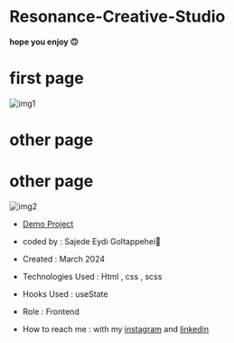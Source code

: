 # Resonance-Creative-Studio

**hope you enjoy 🙃**

# first page

![img1](https://github.com/SajedehEydi/Resonance-Creative-Studio/assets/155808160/38a23374-9c3c-4a07-968c-90c236f158ce)

# other page




# other page

![img2](https://github.com/SajedehEydi/Resonance-Creative-Studio/assets/155808160/01cb6a1f-63f6-4c14-9383-7d2ab96e0346)

- [Demo Project]( https://sajedeheydi.github.io/Resonance-Creative-Studio/)

- coded by : Sajede Eydi Goltappehei🌻

- Created : March 2024

- Technologies Used : Html , css , scss

- Hooks Used : useState 

- Role : Frontend

- How to reach me : with my [instagram](https://www.instagram.com/saji.ad.web?igsh=MW5lOHBscWJyYnpoZQ==) and [linkedin](http://www.linkedin.com/in/sajede-eydi-goltappehei-418ba8222)
